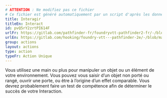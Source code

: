 ```yaml
---
# ATTENTION : Ne modifiez pas ce fichier
# Ce fichier est généré automatiquement par un script d'après les données du module Foundry VTT officiel et de sa traduction
title: Interagir
titleEn: Interact
id: pvQ5rY2zrtPI614F
urlFr: https://gitlab.com/pathfinder-fr/foundryvtt-pathfinder2-fr/-/blob/master/data/actions/pvQ5rY2zrtPI614F.htm
urlEn: https://gitlab.com/hooking/foundry-vtt---pathfinder-2e/-/blob/master/packs/data/actions.db/interact.json
group: actions
layout: actions
type: action
typeFr: Action Unique
---
```

Vous utilisez une main ou plus pour manipuler un objet ou un élément de votre environnement. Vous pouvez vous saisir d’un objet non porté ou rangé, ouvrir une porte, ou être à l’origine d’un effet comparable. Vous devrez probablement faire un test de compétence afin de déterminer le succès de votre Interaction.


